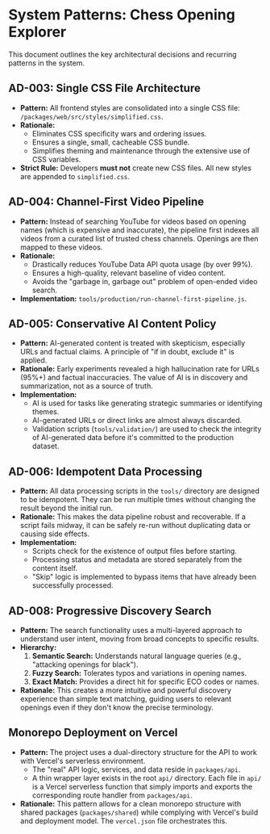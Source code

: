 # System Patterns: Chess Opening Explorer

This document outlines the key architectural decisions and recurring patterns in the system.

## AD-003: Single CSS File Architecture

-   **Pattern:** All frontend styles are consolidated into a single CSS file: `/packages/web/src/styles/simplified.css`.
-   **Rationale:**
    -   Eliminates CSS specificity wars and ordering issues.
    -   Ensures a single, small, cacheable CSS bundle.
    -   Simplifies theming and maintenance through the extensive use of CSS variables.
-   **Strict Rule:** Developers **must not** create new CSS files. All new styles are appended to `simplified.css`.

## AD-004: Channel-First Video Pipeline

-   **Pattern:** Instead of searching YouTube for videos based on opening names (which is expensive and inaccurate), the pipeline first indexes all videos from a curated list of trusted chess channels. Openings are then mapped to these videos.
-   **Rationale:**
    -   Drastically reduces YouTube Data API quota usage (by over 99%).
    -   Ensures a high-quality, relevant baseline of video content.
    -   Avoids the "garbage in, garbage out" problem of open-ended video search.
-   **Implementation:** `tools/production/run-channel-first-pipeline.js`.

## AD-005: Conservative AI Content Policy

-   **Pattern:** AI-generated content is treated with skepticism, especially URLs and factual claims. A principle of "if in doubt, exclude it" is applied.
-   **Rationale:** Early experiments revealed a high hallucination rate for URLs (95%+) and factual inaccuracies. The value of AI is in discovery and summarization, not as a source of truth.
-   **Implementation:**
    -   AI is used for tasks like generating strategic summaries or identifying themes.
    -   AI-generated URLs or direct links are almost always discarded.
    -   Validation scripts (`tools/validation/`) are used to check the integrity of AI-generated data before it's committed to the production dataset.

## AD-006: Idempotent Data Processing

-   **Pattern:** All data processing scripts in the `tools/` directory are designed to be idempotent. They can be run multiple times without changing the result beyond the initial run.
-   **Rationale:** This makes the data pipeline robust and recoverable. If a script fails midway, it can be safely re-run without duplicating data or causing side effects.
-   **Implementation:**
    -   Scripts check for the existence of output files before starting.
    -   Processing status and metadata are stored separately from the content itself.
    -   "Skip" logic is implemented to bypass items that have already been successfully processed.

## AD-008: Progressive Discovery Search

-   **Pattern:** The search functionality uses a multi-layered approach to understand user intent, moving from broad concepts to specific results.
-   **Hierarchy:**
    1.  **Semantic Search:** Understands natural language queries (e.g., "attacking openings for black").
    2.  **Fuzzy Search:** Tolerates typos and variations in opening names.
    3.  **Exact Match:** Provides a direct hit for specific ECO codes or names.
-   **Rationale:** This creates a more intuitive and powerful discovery experience than simple text matching, guiding users to relevant openings even if they don't know the precise terminology.

## Monorepo Deployment on Vercel

-   **Pattern:** The project uses a dual-directory structure for the API to work with Vercel's serverless environment.
    -   The "real" API logic, services, and data reside in `packages/api`.
    -   A thin wrapper layer exists in the root `api/` directory. Each file in `api/` is a Vercel serverless function that simply imports and exports the corresponding route handler from `packages/api`.
-   **Rationale:** This pattern allows for a clean monorepo structure with shared packages (`packages/shared`) while complying with Vercel's build and deployment model. The `vercel.json` file orchestrates this.
